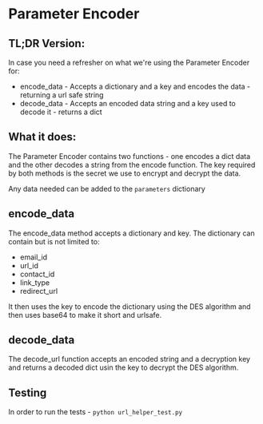 # Parameter Encoder

## TL;DR Version:
In case you need a refresher on what we're using the Parameter Encoder for:
* encode_data - Accepts a dictionary and a key and encodes the data - returning a url safe string
* decode_data - Accepts an encoded data string and a key used to decode it - returns a dict

## What it does:
The Parameter Encoder contains two functions - one encodes a dict data and the other decodes a string from the encode function.
The key required by both methods is the secret we use to encrypt and decrypt the data.

Any data needed can be added to the `parameters` dictionary

## encode_data
The encode_data method accepts a dictionary and key.
The dictionary can contain but is not limited to:
* email_id
* url_id
* contact_id
* link_type
* redirect_url

It then uses the key to encode the dictionary using the DES algorithm and then uses base64 to make it short and urlsafe.

## decode_data
The decode_url function accepts an encoded string and a decryption key and returns
a decoded dict usin the key to decrypt the DES algorithm.

## Testing
In order to run the tests - `python url_helper_test.py`
